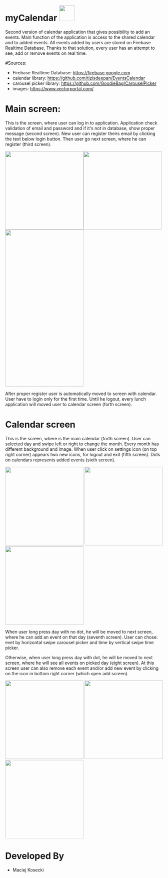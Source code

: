 # myCalendar <img src="https://i.ibb.co/55RSrLC/ic-luncher.png" width=50>

Second version of calendar application that gives possibility to add an events. Main function of the application is access to the shared
calendar and to added events. All events added by users are stored on Firebase Realtime Database. Thanks to that solution, every user 
has an attempt to see, add or remove events on real time.

#Sources:
- Firebase Realtime Database: https://firebase.google.com
- calendar library: https://github.com/tizisdeepan/EventsCalendar
- carousel picker library: https://github.com/GoodieBag/CarouselPicker
- images: https://www.vectorportal.com/

# Main screen:
This is the screen, where user can log in to application. Application check validation of email and password and if it's not in database, 
show proper message (second screen).
New user can register theirs email by clicking the text below login button. Then user go next screen, where he can register (third screen).


<img src="https://ibb.co/x5Ybf0F" width=250><img src="https://ibb.co/sWjMs78" width=250> <img src="https://ibb.co/7r84720" height=500 width=250>


After proper register user is automatically moved to screen with calendar.
User have to login only for the first time. Until he logout, every lunch application will moved user to calendar screen (forth screen).

# Calendar screen
This is the screen, where is the main calendar (forth screen). User can selected day and swipe left or right to change the month. 
Every month has different background and image. 
When user click on settings icon (on top right corner) appears two new icons, for logout and exit (fifth screen). 
Dots on calendars represents added events (sixth screen). 


<img src="https://i.ibb.co/CB5FQvJ/calendar-activity-1.jpg" width=250> <img src="https://i.ibb.co/3SCXsqx/calendar-activity-3.jpg" width=250> <img src="https://i.ibb.co/bvcz58h/calendar-activity-2.jpg" width=250>


When user long press day with no dot, he will be moved to next screen, where he can add an event on that day (seventh screen). 
User can chose: evet by horizontal swipe carousel picker and time by vertical swipe time picker.

Otherwise, when user long press day with dot, he will be moved to next screen, where he will see all events on picked day (eight screen).
At this screen user can also remove each event and/or add new event by clicking on the icon in bottom right corner (which open 
add screen).


<img src="https://i.ibb.co/zrgZxHt/add-activity-1-A.jpg" width=250> <img src="https://i.ibb.co/FXfbN4z/day-activity-1.jpg" width=250> <img src="https://i.ibb.co/b5nbv8M/day-activity-2.jpg" width=250>


# Developed By
- Maciej Kosecki
